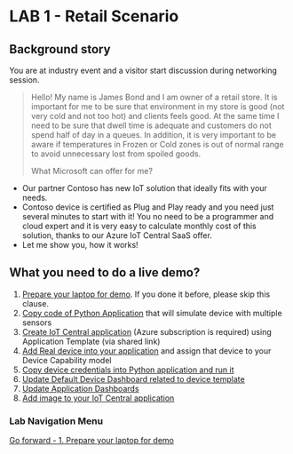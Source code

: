 # LAB 1 - Retail Scenario

## Background story
You are at industry event and a visitor start discussion during networking session.
> Hello! 
My name is James Bond and I am owner of a retail store. It is important for me to be sure that environment in my store is good (not very cold and not too hot) and clients feels good. At the same time I need to be sure that dwell time is adequate and customers do not spend half of day in a queues. In addition, it is very important to be aware if temperatures in Frozen or Cold zones is out of normal range to avoid unnecessary lost from spoiled goods.
>
> What Microsoft can offer for me?

-	Our partner Contoso has new IoT solution that ideally fits with your needs.
-	Contoso device is certified as Plug and Play ready and you need just several minutes to start with it! You no need to be a programmer and cloud expert and it is very easy to calculate monthly cost of this solution, thanks to our Azure IoT Central SaaS offer.
-	Let me show you, how it works!

## What you need to do a live demo?
1. [Prepare your laptop for demo](iotcentral-lab1-1.md). If you done it before, please skip this clause.
2. [Copy code of Python Application](iotcentral-lab1-2.md) that will simulate device with multiple sensors
3. [Create IoT Central application](iotcentral-lab1-3.md) (Azure subscription is required) using Application Template (via shared link)
4. [Add Real device into your application](iotcentral-lab1-4.md) and assign that device to your Device Capability model
5. [Copy device credentials into Python application and run it](iotcentral-lab1-5.md)
6. [Update Default Device Dashboard related to device template](iotcentral-lab1-6.md)
7. [Update Application Dashboards](iotcentral-lab1-7.md)
8. [Add image to your IoT Central application](iotcentral-lab1-8.md)

### Lab Navigation Menu
[Go forward - 1. Prepare your laptop for demo](/iotcentral-lab1-1.md)
